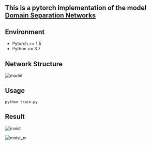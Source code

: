 ## This is a pytorch implementation of the model [Domain Separation Networks](https://arxiv.org/abs/1608.06019)

## Environment
- Pytorch >= 1.5
- Python >= 3.7

## Network Structure

![model](./extra/model.jpg)

## Usage

`python train.py`

## Result

![mnist](./extra/mnist.jpg)

![mnist_m](./extra/mnist_m.jpg)
